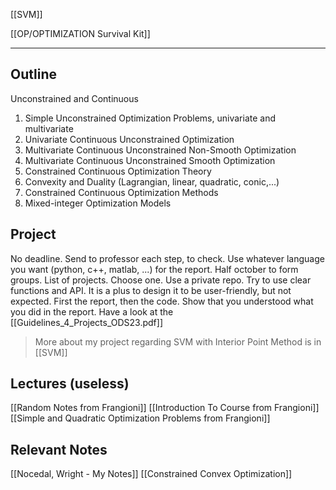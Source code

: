 
[[SVM]]

[[OP/OPTIMIZATION Survival Kit]]

__________________________

## Outline
Unconstrained and Continuous
1. Simple Unconstrained Optimization Problems, univariate and multivariate
2. Univariate Continuous Unconstrained Optimization
3. Multivariate Continuous Unconstrained Non-Smooth Optimization
4. Multivariate Continuous Unconstrained Smooth Optimization
5. Constrained Continuous Optimization Theory
6. Convexity and Duality (Lagrangian, linear, quadratic, conic,...)
7. Constrained Continuous Optimization Methods
8. Mixed-integer Optimization Models

## Project
No deadline. Send to professor each step, to check. Use whatever language you want (python, c++, matlab, ...) for the report.
Half october to form groups. List of projects. Choose one.
Use a private repo.
Try to use clear functions and API.
It is a plus to design it to be user-friendly, but not expected.
First the report, then the code. Show that you understood what you did in the report.
Have a look at the [[Guidelines_4_Projects_ODS23.pdf]]

> More about my project regarding SVM with Interior Point Method is in [[SVM]]

## Lectures (useless)
[[Random Notes from Frangioni]]
[[Introduction To Course from Frangioni]]
[[Simple and Quadratic Optimization Problems from Frangioni]]

## Relevant Notes
[[Nocedal, Wright - My Notes]]
[[Constrained Convex Optimization]]



























